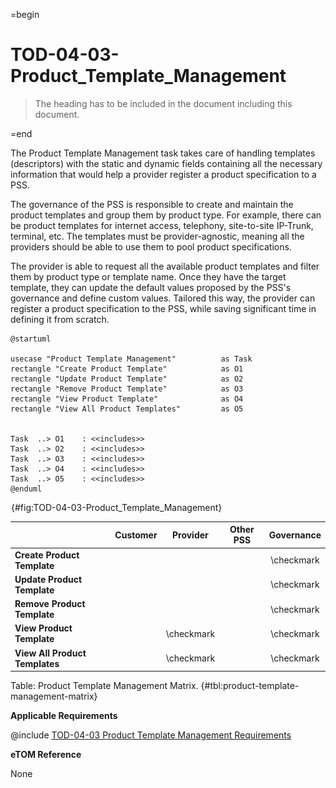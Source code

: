 =begin

# TOD-04-03-Product_Template_Management

> The heading has to be included in the document including this document.

=end

The Product Template Management task takes care of handling templates (descriptors) with the static and dynamic fields containing all the necessary information that would help a provider register a product specification to a PSS.

The governance of the PSS is responsible to create and maintain the product templates and group them by product type.
For example, there can be product templates for internet access, telephony, site-to-site IP-Trunk, terminal, etc.
The templates must be provider-agnostic, meaning all the providers should be able to use them to pool product specifications.

The provider is able to request all the available product templates and filter them by product type or template name.
Once they have the target template, they can update the default values proposed by the PSS's governance and define custom values.
Tailored this way, the provider can register a product specification to the PSS, while saving significant time in defining it from scratch.

```plantuml
@startuml

usecase "Product Template Management"          as Task
rectangle "Create Product Template"            as O1
rectangle "Update Product Template"            as O2
rectangle "Remove Product Template"            as O3
rectangle "View Product Template"	           as O4
rectangle "View All Product Templates"	       as O5


Task  ..> O1    : <<includes>>
Task  ..> O2    : <<includes>>
Task  ..> O3    : <<includes>>
Task  ..> O4    : <<includes>>
Task  ..> O5    : <<includes>>
@enduml

```

![TOD-04-03: Product Template Management](../../common/pixel.png){#fig:TOD-04-03-Product_Template_Management}

|                                | Customer |  Provider  | Other PSS | Governance |
|--------------------------------|:--------:|:----------:|:---------:|:----------:|
| **Create Product Template**    |          |            |           | \checkmark |
| **Update Product Template**    |          |            |           | \checkmark |
| **Remove Product Template**    |          |            |           | \checkmark |
| **View Product Template**      |          | \checkmark |           | \checkmark |
| **View All Product Templates** |          | \checkmark |           | \checkmark |

Table: Product Template Management Matrix. {#tbl:product-template-management-matrix}

**Applicable Requirements**

@include [TOD-04-03 Product Template Management Requirements](requirements/TOD-04-03-Product_Template_Management-requirements.md)

**eTOM Reference**

None

